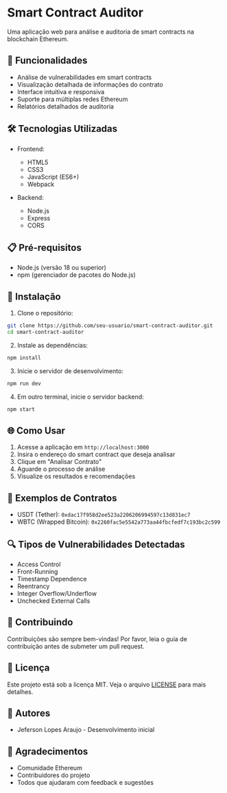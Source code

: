 # Smart Contract Auditor

Uma aplicação web para análise e auditoria de smart contracts na blockchain Ethereum.

## 🚀 Funcionalidades

- Análise de vulnerabilidades em smart contracts
- Visualização detalhada de informações do contrato
- Interface intuitiva e responsiva
- Suporte para múltiplas redes Ethereum
- Relatórios detalhados de auditoria

## 🛠️ Tecnologias Utilizadas

- Frontend:
  - HTML5
  - CSS3
  - JavaScript (ES6+)
  - Webpack

- Backend:
  - Node.js
  - Express
  - CORS

## 📋 Pré-requisitos

- Node.js (versão 18 ou superior)
- npm (gerenciador de pacotes do Node.js)

## 🔧 Instalação

1. Clone o repositório:
```bash
git clone https://github.com/seu-usuario/smart-contract-auditor.git
cd smart-contract-auditor
```

2. Instale as dependências:
```bash
npm install
```

3. Inicie o servidor de desenvolvimento:
```bash
npm run dev
```

4. Em outro terminal, inicie o servidor backend:
```bash
npm start
```

## 🌐 Como Usar

1. Acesse a aplicação em `http://localhost:3000`
2. Insira o endereço do smart contract que deseja analisar
3. Clique em "Analisar Contrato"
4. Aguarde o processo de análise
5. Visualize os resultados e recomendações

## 📝 Exemplos de Contratos

- USDT (Tether): `0xdac17f958d2ee523a2206206994597c13d831ec7`
- WBTC (Wrapped Bitcoin): `0x2260fac5e5542a773aa44fbcfedf7c193bc2c599`

## 🔍 Tipos de Vulnerabilidades Detectadas

- Access Control
- Front-Running
- Timestamp Dependence
- Reentrancy
- Integer Overflow/Underflow
- Unchecked External Calls

## 🤝 Contribuindo

Contribuições são sempre bem-vindas! Por favor, leia o guia de contribuição antes de submeter um pull request.

## 📄 Licença

Este projeto está sob a licença MIT. Veja o arquivo [LICENSE](LICENSE) para mais detalhes.

## 👥 Autores

- Jeferson Lopes Araujo - Desenvolvimento inicial

## 🙏 Agradecimentos

- Comunidade Ethereum
- Contribuidores do projeto
- Todos que ajudaram com feedback e sugestões 
